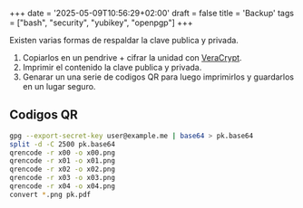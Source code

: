 +++
date = '2025-05-09T10:56:29+02:00'
draft = false
title = 'Backup'
tags = ["bash", "security", "yubikey", "openpgp"]
+++

Existen varias formas de respaldar la clave publica y privada.

1. Copiarlos en un pendrive + cifrar la unidad con [VeraCrypt](https://veracrypt.io/en/Home.html).
2. Imprimir el contenido la clave publica y privada.
3. Genarar un una serie de codigos QR para luego imprimirlos y guardarlos en un lugar seguro.

## Codigos QR

```bash
gpg --export-secret-key user@example.me | base64 > pk.base64
split -d -C 2500 pk.base64
qrencode -r x00 -o x00.png
qrencode -r x01 -o x01.png
qrencode -r x02 -o x02.png
qrencode -r x03 -o x03.png
qrencode -r x04 -o x04.png
convert *.png pk.pdf
```
